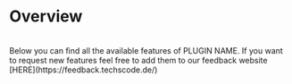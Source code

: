 # Overview
<br>
Below you can find all the available features of PLUGIN NAME. If you want to request new features feel free to add them to our feedback website [HERE](https://feedback.techscode.de/) <!--- <<<<<<< ADD THE RIGHT LINK TO THE PLUGIN SECTION OF THE FEEDBACK WEBSITE -->
